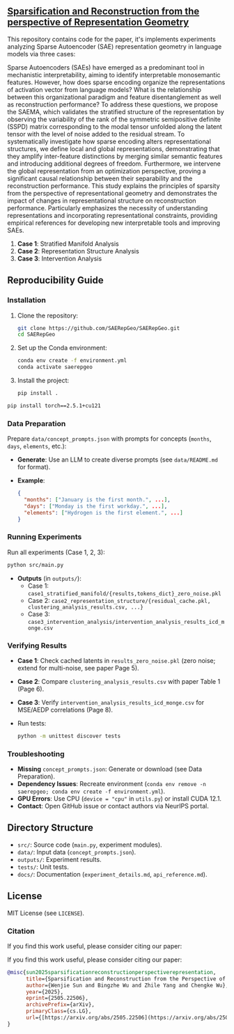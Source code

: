 ## [Sparsification and Reconstruction from the perspective of Representation Geometry](https://arxiv.org/abs/2505.22506)

This repository contains code for the paper, it's implements experiments analyzing Sparse Autoencoder (SAE) representation geometry in language models via three cases:

Sparse Autoencoders (SAEs) have emerged as a predominant tool in mechanistic interpretability, aiming to identify interpretable monosemantic features. However, how does sparse encoding organize the representations of activation vector from language models? What is the relationship between this organizational paradigm and feature disentanglement as well as reconstruction performance? To address these questions, we propose the SAEMA, which validates the stratified structure of the representation by observing the variability of the rank of the symmetric semipositive definite (SSPD) matrix corresponding to the modal tensor unfolded along the latent tensor with the level of noise added to the residual stream. To systematically investigate how sparse encoding alters representational structures, we define local and global representations, demonstrating that they amplify inter-feature distinctions by merging similar semantic features and introducing additional degrees of freedom. Furthermore, we intervene the global representation from an optimization perspective, proving a significant causal relationship between their separability and the reconstruction performance. This study explains the principles of sparsity from the perspective of representational geometry and demonstrates the impact of changes in representational structure on reconstruction performance. Particularly emphasizes the necessity of understanding representations and incorporating representational constraints, providing empirical references for developing new interpretable tools and improving SAEs.


1. **Case 1**: Stratified Manifold Analysis
2. **Case 2**: Representation Structure Analysis
3. **Case 3**: Intervention Analysis


## Reproducibility Guide

### Installation

1. Clone the repository:

   ```bash
   git clone https://github.com/SAERepGeo/SAERepGeo.git
   cd SAERepGeo
   ```

2. Set up the Conda environment:

   ```bash
   conda env create -f environment.yml
   conda activate saerepgeo
   ```

3. Install the project:

   ```bash
   pip install .
   ```


```bash
pip install torch==2.5.1+cu121
```

### Data Preparation

Prepare `data/concept_prompts.json` with prompts for concepts (`months`, `days`, `elements`, etc.):

- **Generate**: Use an LLM to create diverse prompts (see `data/README.md` for format).

- **Example**:

  ```json
  {
    "months": ["January is the first month.", ...],
    "days": ["Monday is the first workday.", ...],
    "elements": ["Hydrogen is the first element.", ...]
  }
  ```


### Running Experiments

Run all experiments (Case 1, 2, 3):

```bash
python src/main.py
```

- **Outputs** (in `outputs/`):
  - Case 1: `case1_stratified_manifold/{results,tokens_dict}_zero_noise.pkl`
  - Case 2: `case2_representation_structure/{residual_cache.pkl, clustering_analysis_results.csv, ...}`
  - Case 3: `case3_intervention_analysis/intervention_analysis_results_icd_monge.csv`

### Verifying Results

- **Case 1**: Check cached latents in `results_zero_noise.pkl` (zero noise; extend for multi-noise, see paper Page 5).

- **Case 2**: Compare `clustering_analysis_results.csv` with paper Table 1 (Page 6).

- **Case 3**: Verify `intervention_analysis_results_icd_monge.csv` for MSE/AEDP correlations (Page 8).

- Run tests:

  ```bash
  python -m unittest discover tests
  ```

### Troubleshooting

- **Missing** `concept_prompts.json`: Generate or download (see Data Preparation).
- **Dependency Issues**: Recreate environment (`conda env remove -n saerepgeo; conda env create -f environment.yml`).
- **GPU Errors**: Use CPU (`device = "cpu"` in `utils.py`) or install CUDA 12.1.
- **Contact**: Open GitHub issue or contact authors via NeurIPS portal.

## Directory Structure

- `src/`: Source code (`main.py`, experiment modules).
- `data/`: Input data (`concept_prompts.json`).
- `outputs/`: Experiment results.
- `tests/`: Unit tests.
- `docs/`: Documentation (`experiment_details.md`, `api_reference.md`).

## License

MIT License (see `LICENSE`).

### Citation

If you find this work useful, please consider citing our paper:

If you find this work useful, please consider citing our paper:

```bib
@misc{sun2025sparsificationreconstructionperspectiverepresentation,
      title={Sparsification and Reconstruction from the Perspective of Representation Geometry}, 
      author={Wenjie Sun and Bingzhe Wu and Zhile Yang and Chengke Wu},
      year={2025},
      eprint={2505.22506},
      archivePrefix={arXiv},
      primaryClass={cs.LG},
      url={[https://arxiv.org/abs/2505.22506](https://arxiv.org/abs/2505.22506)}, 
}

